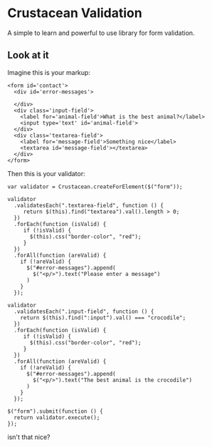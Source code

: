 Crustacean Validation
=====================

A simple to learn and powerful to use library for form validation.

Look at it
----------

Imagine this is your markup:

    <form id='contact'>
      <div id='error-messages'>

      </div>
      <div class='input-field'>
        <label for='animal-field'>What is the best animal?</label>
        <input type='text' id='animal-field'>
      </div>
      <div class='textarea-field'>
        <label for='message-field'>Something nice</label>
        <textarea id='message-field'></textarea>
      </div>
    </form>

Then this is your validator:

    var validator = Crustacean.createForElement($("form"));

    validator
      .validatesEach(".textarea-field", function () {
         return $(this).find("textarea").val().length > 0;
      })
      .forEach(function (isValid) {
         if (!isValid) {
           $(this).css("border-color", "red");
         }
      })
      .forAll(function (areValid) {
        if (!areValid) {
          $("#error-messages").append(
            $("<p/>").text("Please enter a message")
          )
        }
      });

    validator
      .validatesEach(".input-field", function () {
        return $(this).find(":input").val() === "crocodile";
      })
      .forEach(function (isValid) {
         if (!isValid) {
           $(this).css("border-color", "red");
         }
      })
      .forAll(function (areValid) {
        if (!areValid) {
          $("#error-messages").append(
            $("<p/>").text("The best animal is the crocodile")
          )
        }
      });

    $("form").submit(function () {
      return validator.execute();
    });

isn't that nice?

